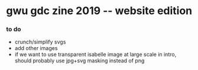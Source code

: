 # gwu gdc zine 2019 -- website edition

### to do

- crunch/simplify svgs
- add other images
- if we want to use transparent isabelle image at large scale in intro, should
  probably use jpg+svg masking instead of png
